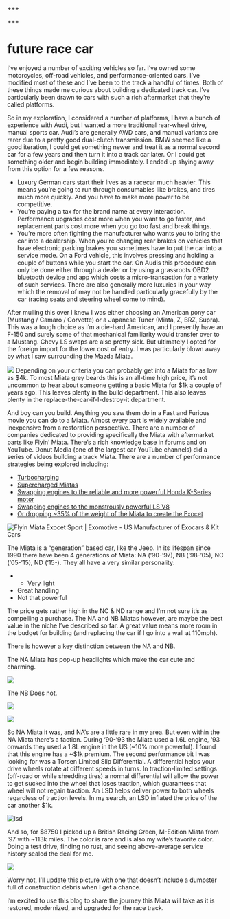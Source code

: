 +++

+++

# future race car

I’ve enjoyed a number of exciting vehicles so far. I’ve owned some motorcycles, off-road vehicles, and performance-oriented cars. I’ve modified most of these and I’ve been to the track a handful of times. Both of these things made me curious about building a dedicated track car. I’ve particularly been drawn to cars with such a rich aftermarket that they’re called platforms.

So in my exploration, I considered a number of platforms, I have a bunch of experience with Audi, but I wanted a more traditional rear-wheel drive, manual sports car. Audi’s are generally AWD cars, and manual variants are rarer due to a pretty good dual-clutch transmission. BMW seemed like a good iteration, I could get something newer and treat it as a normal second car for a few years and then turn it into a track car later. Or I could get something older and begin building immediately. I ended up shying away from this option for a few reasons.

+ Luxury German cars start their lives as a racecar much heavier. This means you’re going to run through consumables like brakes, and tires much more quickly. And you have to make more power to be competitive.
+ You’re paying a tax for the brand name at every interaction. Performance upgrades cost more when you want to go faster, and replacement parts cost more when you go too fast and break things.
+ You’re more often fighting the manufacturer who wants you to bring the car into a dealership. When you’re changing rear brakes on vehicles that have electronic parking brakes you sometimes have to put the car into a service mode. On a Ford vehicle, this involves pressing and holding a couple of buttons while you start the car. On Audis this procedure can only be done either through a dealer or by using a grassroots OBD2 bluetooth device and app which costs a micro-transaction for a variety of such services. There are also generally more luxuries in your way which the removal of may not be handled particularly gracefully by the car (racing seats and steering wheel come to mind).

After mulling this over I knew I was either choosing an American pony car (Mustang / Camaro / Corvette) or a Japanese Tuner (Miata, Z, BRZ, Supra). This was a tough choice as I’m a die-hard American, and I presently have an F-150 and surely some of that mechanical familiarity would transfer over to a Mustang. Chevy LS swaps are also pretty sick. But ultimately I opted for the foreign import for the lower cost of entry. I was particularly blown away by what I saw surrounding the Mazda Miata.

![](https://substackcdn.com/image/fetch/f_auto,q_auto:good,fl_progressive:steep/https%3A%2F%2Fsubstack-post-media.s3.amazonaws.com%2Fpublic%2Fimages%2Fae6655ec-04f6-4b4e-a1c9-39442daa7401_1200x600.jpeg)
Depending on your criteria you can probably get into a Miata for as low as $4k. To most Miata grey beards this is an all-time high price, it’s not uncommon to hear about someone getting a basic Miata for $1k a couple of years ago. This leaves plenty in the build department. This also leaves plenty in the replace-the-car-if-I-destroy-it department.

And boy can you build. Anything you saw them do in a Fast and Furious movie you can do to a Miata. Almost every part is widely available and inexpensive from a restoration perspective. There are a number of companies dedicated to providing specifically the Miata with aftermarket parts like Flyin’ Miata. There’s a rich knowledge base in forums and on YouTube. Donut Media (one of the largest car YouTube channels) did a series of videos building a track Miata. There are a number of performance strategies being explored including:

+ [Turbocharging](https://flyinmiata.com/products/stage-1-turbo-system-na8-chassis)
+ [Supercharged Miatas](https://rotrex.com/centrifugal-superchargers/mazda/mazda-miata-mx-5-supercharger-kits/)
+ [Swapping engines to the reliable and more powerful Honda K-Series motor](https://kpower.industries/)
+ [Swapping engines to the monstrously powerful LS V8](https://v8roadsters.com/)
+ [Or dropping ~35% of the weight of the Miata to create the Exocet](https://exomotive.com/exocet/)

![Flyin Miata Exocet Sport | Exomotive - US Manufacturer of Exocars & Kit Cars](https://substackcdn.com/image/fetch/f_auto,q_auto:good,fl_progressive:steep/https%3A%2F%2Fsubstack-post-media.s3.amazonaws.com%2Fpublic%2Fimages%2Fb4d48423-1cb5-47b1-aff4-921eefc234e5_2560x1707.jpeg)

The Miata is a “generation” based car, like the Jeep. In its lifespan since 1990 there have been 4 generations of Miata: NA (‘90-’97), NB (‘98-’05), NC (‘05-’15), ND (‘15-). They all have a very similar personality:

+ + Very light
+ Great handling
+ Not that powerful

The price gets rather high in the NC & ND range and I’m not sure it’s as compelling a purchase. The NA and NB Miatas however, are maybe the best value in the niche I’ve described so far. A great value means more room in the budget for building (and replacing the car if I go into a wall at 110mph).

There is however a key distinction between the NA and NB.

The NA Miata has pop-up headlights which make the car cute and charming.

![](https://substackcdn.com/image/fetch/f_auto,q_auto:good,fl_progressive:steep/https%3A%2F%2Fsubstack-post-media.s3.amazonaws.com%2Fpublic%2Fimages%2Fb4d48423-1cb5-47b1-aff4-921eefc234e5_2560x1707.jpeg)

The NB Does not.

![](https://substackcdn.com/image/fetch/f_auto,q_auto:good,fl_progressive:steep/https%3A%2F%2Fsubstack-post-media.s3.amazonaws.com%2Fpublic%2Fimages%2Fb4d48423-1cb5-47b1-aff4-921eefc234e5_2560x1707.jpeg)

![](https://substackcdn.com/image/fetch/f_auto,q_auto:good,fl_progressive:steep/https%3A%2F%2Fsubstack-post-media.s3.amazonaws.com%2Fpublic%2Fimages%2F4f65744e-e92d-44ec-a49e-b9ffcfe1cf29_1170x542.jpeg)

So NA Miata it was, and NA’s are a little rare in my area. But even within the NA Miata there’s a faction. During ‘90-’93 the Miata used a 1.6L engine, ‘93 onwards they used a 1.8L engine in the US (~10% more powerful). I found that this engine has a ~$1k premium. The second performance bit I was looking for was a Torsen Limited Slip Differential. A differential helps your drive wheels rotate at different speeds in turns. In traction-limited settings (off-road or while shredding tires) a normal differential will allow the power to get sucked into the wheel that loses traction, which guarantees that wheel will not regain traction. An LSD helps deliver power to both wheels regardless of traction levels. In my search, an LSD inflated the price of the car another $1k.

![lsd](https://substackcdn.com/image/fetch/f_auto,q_auto:good,fl_progressive:steep/https%3A%2F%2Fsubstack-post-media.s3.amazonaws.com%2Fpublic%2Fimages%2F5b1a5ff6-39ba-4423-b00b-d1363e3497a0_800x534.jpeg)

And so, for $8750 I picked up a British Racing Green, M-Edition Miata from ‘97 with ~113k miles. The color is rare and is also my wife’s favorite color. Doing a test drive, finding no rust, and seeing above-average service history sealed the deal for me.

![](https://substackcdn.com/image/fetch/f_auto,q_auto:good,fl_progressive:steep/https%3A%2F%2Fsubstack-post-media.s3.amazonaws.com%2Fpublic%2Fimages%2Fb3d86399-841c-48f8-a9ef-38eead5dcd29_2874x1615.jpeg)

Worry not, I’ll update this picture with one that doesn’t include a dumpster full of construction debris when I get a chance.

I’m excited to use this blog to share the journey this Miata will take as it is restored, modernized, and upgraded for the race track.